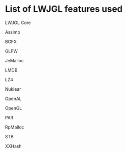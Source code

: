 # List of LWJGL features used

LWJGL Core

Assimp

BGFX

GLFW

JeMalloc

LMDB

LZ4

Nuklear

OpenAL

OpenGL

PAR

RpMalloc

STB

XXHash
